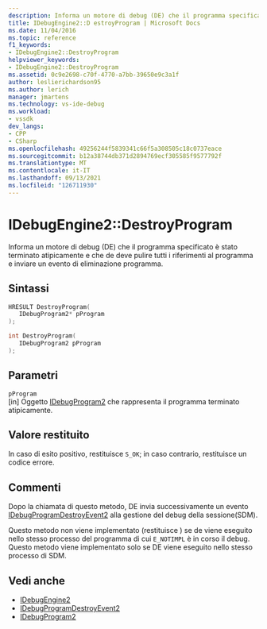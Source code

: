 ```yaml
---
description: Informa un motore di debug (DE) che il programma specificato è stato terminato atipicamente e che de deve pulire tutti i riferimenti al programma e inviare un evento di eliminazione programma.
title: IDebugEngine2::D estroyProgram | Microsoft Docs
ms.date: 11/04/2016
ms.topic: reference
f1_keywords:
- IDebugEngine2::DestroyProgram
helpviewer_keywords:
- IDebugEngine2::DestroyProgram
ms.assetid: 0c9e2698-c70f-4770-a7bb-39650e9c3a1f
author: leslierichardson95
ms.author: lerich
manager: jmartens
ms.technology: vs-ide-debug
ms.workload:
- vssdk
dev_langs:
- CPP
- CSharp
ms.openlocfilehash: 49256244f5839341c66f5a308505c18c0737eace
ms.sourcegitcommit: b12a38744db371d2894769ecf305585f9577792f
ms.translationtype: MT
ms.contentlocale: it-IT
ms.lasthandoff: 09/13/2021
ms.locfileid: "126711930"
---
```

# <a name="idebugengine2destroyprogram"></a>IDebugEngine2::DestroyProgram
Informa un motore di debug (DE) che il programma specificato è stato terminato atipicamente e che de deve pulire tutti i riferimenti al programma e inviare un evento di eliminazione programma.

## <a name="syntax"></a>Sintassi

```cpp
HRESULT DestroyProgram( 
   IDebugProgram2* pProgram
);
```

```cpp
int DestroyProgram( 
   IDebugProgram2 pProgram
);
```

## <a name="parameters"></a>Parametri
`pProgram`\
[in] Oggetto [IDebugProgram2](../../../extensibility/debugger/reference/idebugprogram2.md) che rappresenta il programma terminato atipicamente.

## <a name="return-value"></a>Valore restituito
 In caso di esito positivo, restituisce `S_OK`; in caso contrario, restituisce un codice errore.

## <a name="remarks"></a>Commenti
 Dopo la chiamata di questo metodo, DE invia successivamente un evento [IDebugProgramDestroyEvent2](../../../extensibility/debugger/reference/idebugprogramdestroyevent2.md) alla gestione del debug della sessione(SDM).

 Questo metodo non viene implementato (restituisce ) se de viene eseguito nello stesso processo del programma di cui `E_NOTIMPL` è in corso il debug. Questo metodo viene implementato solo se DE viene eseguito nello stesso processo di SDM.

## <a name="see-also"></a>Vedi anche
- [IDebugEngine2](../../../extensibility/debugger/reference/idebugengine2.md)
- [IDebugProgramDestroyEvent2](../../../extensibility/debugger/reference/idebugprogramdestroyevent2.md)
- [IDebugProgram2](../../../extensibility/debugger/reference/idebugprogram2.md)
